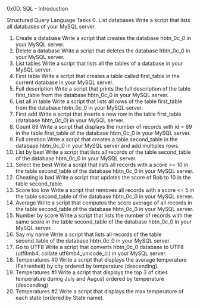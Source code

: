 0x0D. SQL - Introduction

Structured Query Language
Tasks
0. List databases
Write a script that lists all databases of your MySQL server.
1. Create a database
Write a script that creates the database hbtn_0c_0 in your MySQL server.
2. Delete a database
Write a script that deletes the database hbtn_0c_0 in your MySQL server.
3. List tables
Write a script that lists all the tables of a database in your MySQL server.
4. First table
Write a script that creates a table called first_table in the current database in your MySQL server.
5. Full description
Write a script that prints the full description of the table first_table from the database hbtn_0c_0 in your MySQL server.
6. List all in table
Write a script that lists all rows of the table first_table from the database hbtn_0c_0 in your MySQL server.
7. First add
Write a script that inserts a new row in the table first_table (database hbtn_0c_0) in your MySQL server.
8. Count 89
Write a script that displays the number of records with id = 89 in the table first_table of the database hbtn_0c_0 in your MySQL server.
9. Full creation
Write a script that creates a table second_table in the database hbtn_0c_0 in your MySQL server and add multiples rows.
10. List by best
Write a script that lists all records of the table second_table of the database hbtn_0c_0 in your MySQL server.
11. Select the best
Write a script that lists all records with a score >= 10 in the table second_table of the database hbtn_0c_0 in your MySQL server.
12. Cheating is bad
Write a script that updates the score of Bob to 10 in the table second_table.
13. Score too low
Write a script that removes all records with a score <= 5 in the table second_table of the database hbtn_0c_0 in your MySQL server.
14. Average
Write a script that computes the score average of all records in the table second_table of the database hbtn_0c_0 in your MySQL server.
15. Number by score
Write a script that lists the number of records with the same score in the table second_table of the database hbtn_0c_0 in your MySQL server.
16. Say my name
Write a script that lists all records of the table second_table of the database hbtn_0c_0 in your MySQL server.
17. Go to UTF8
Write a script that converts hbtn_0c_0 database to UTF8 (utf8mb4, collate utf8mb4_unicode_ci) in your MySQL server.
18. Temperatures #0
Write a script that displays the average temperature (Fahrenheit) by city ordered by temperature (descending).
19. Temperatures #1
Write a script that displays the top 3 of cities temperature during July and August ordered by temperature (descending)
20. Temperatures #2
Write a script that displays the max temperature of each state (ordered by State name).

